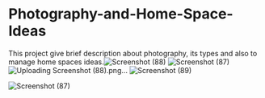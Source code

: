 # Photography-and-Home-Space-Ideas
This project give brief description about photography, its types and also to manage home spaces ideas.![Screenshot (88)](https://user-images.githubusercontent.com/59083998/129477225-bddbec7b-a740-42f6-b6e8-52002199e062.png)
![Screenshot (87)](https://user-images.githubusercontent.com/59083998/129477221-857500a0-f9ba-437a-8dfe-50d90dc5ade8.png)
![Uploading Screenshot (88).png…]()
![Screenshot (89)](https://user-images.githubusercontent.com/59083998/129477237-7c18edac-d669-458a-a58e-61a6bf0c351d.png)

![Screenshot (87)](https://user-images.githubusercontent.com/59083998/129477124-37603d4d-fbcc-4d60-b2b6-1dacbcf7f74e.png)
